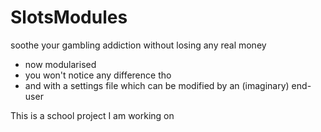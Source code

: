# SlotsModules
 
soothe your gambling addiction without losing any real money
- now modularised
 - you won't notice any difference tho
- and with a settings file which can be modified by an (imaginary) end-user

This is a school project I am working on
